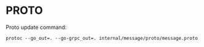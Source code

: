 # PROTO
Proto update command:
```
protoc --go_out=. --go-grpc_out=. internal/message/proto/message.proto
```